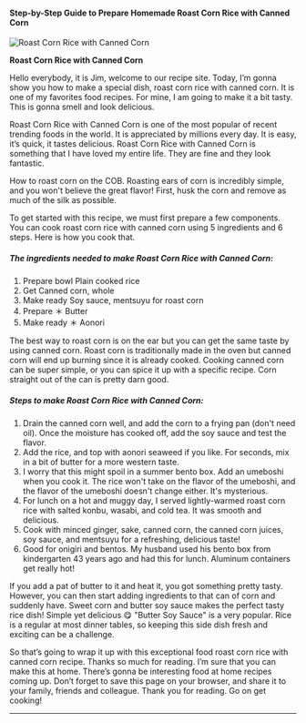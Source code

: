             

#### Step-by-Step Guide to Prepare Homemade Roast Corn Rice with Canned Corn

![Roast Corn Rice with Canned Corn](https://img-global.cpcdn.com/recipes/6171708076589056/751x532cq70/roast-corn-rice-with-canned-corn-recipe-main-photo.jpg)

**Roast Corn Rice with Canned Corn**

Hello everybody, it is Jim, welcome to our recipe site. Today, I’m gonna show you how to make a special dish, roast corn rice with canned corn. It is one of my favorites food recipes. For mine, I am going to make it a bit tasty. This is gonna smell and look delicious.

Roast Corn Rice with Canned Corn is one of the most popular of recent trending foods in the world. It is appreciated by millions every day. It is easy, it’s quick, it tastes delicious. Roast Corn Rice with Canned Corn is something that I have loved my entire life. They are fine and they look fantastic.

How to roast corn on the COB. Roasting ears of corn is incredibly simple, and you won't believe the great flavor! First, husk the corn and remove as much of the silk as possible.

To get started with this recipe, we must first prepare a few components. You can cook roast corn rice with canned corn using 5 ingredients and 6 steps. Here is how you cook that.

##### The ingredients needed to make Roast Corn Rice with Canned Corn:

1.  Prepare bowl Plain cooked rice
2.  Get Canned corn, whole
3.  Make ready Soy sauce, mentsuyu for roast corn
4.  Prepare ＊ Butter
5.  Make ready ＊ Aonori

The best way to roast corn is on the ear but you can get the same taste by using canned corn. Roast corn is traditionally made in the oven but canned corn will end up burning since it is already cooked. Cooking canned corn can be super simple, or you can spice it up with a specific recipe. Corn straight out of the can is pretty darn good.

##### Steps to make Roast Corn Rice with Canned Corn:

1.  Drain the canned corn well, and add the corn to a frying pan (don't need oil). Once the moisture has cooked off, add the soy sauce and test the flavor.
2.  Add the rice, and top with aonori seaweed if you like. For seconds, mix in a bit of butter for a more western taste.
3.  I worry that this might spoil in a summer bento box. Add an umeboshi when you cook it. The rice won't take on the flavor of the umeboshi, and the flavor of the umeboshi doesn't change either. It's mysterious.
4.  For lunch on a hot and muggy day, I served lightly-warmed roast corn rice with salted konbu, wasabi, and cold tea. It was smooth and delicious.
5.  Cook with minced ginger, sake, canned corn, the canned corn juices, soy sauce, and mentsuyu for a refreshing, delicious taste!
6.  Good for onigiri and bentos. My husband used his bento box from kindergarten 43 years ago and had this for lunch. Aluminum containers get really hot!

If you add a pat of butter to it and heat it, you got something pretty tasty. However, you can then start adding ingredients to that can of corn and suddenly have. Sweet corn and butter soy sauce makes the perfect tasty rice dish! Simple yet delicious 😋 "Butter Soy Sauce" is a very popular. Rice is a regular at most dinner tables, so keeping this side dish fresh and exciting can be a challenge.

So that’s going to wrap it up with this exceptional food roast corn rice with canned corn recipe. Thanks so much for reading. I’m sure that you can make this at home. There’s gonna be interesting food at home recipes coming up. Don’t forget to save this page on your browser, and share it to your family, friends and colleague. Thank you for reading. Go on get cooking!

* * *